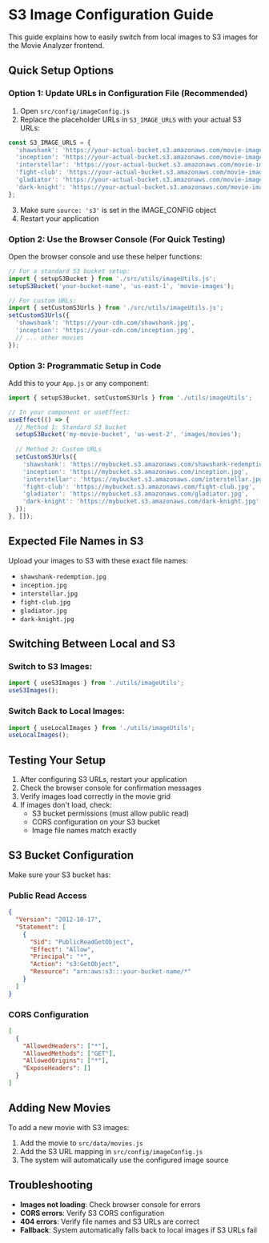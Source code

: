 # S3 Image Configuration Guide

This guide explains how to easily switch from local images to S3 images for the Movie Analyzer frontend.

## Quick Setup Options

### Option 1: Update URLs in Configuration File (Recommended)

1. Open `src/config/imageConfig.js`
2. Replace the placeholder URLs in `S3_IMAGE_URLS` with your actual S3 URLs:

```javascript
const S3_IMAGE_URLS = {
  'shawshank': 'https://your-actual-bucket.s3.amazonaws.com/movie-images/shawshank-redemption.jpg',
  'inception': 'https://your-actual-bucket.s3.amazonaws.com/movie-images/inception.jpg',
  'interstellar': 'https://your-actual-bucket.s3.amazonaws.com/movie-images/interstellar.jpg',
  'fight-club': 'https://your-actual-bucket.s3.amazonaws.com/movie-images/fight-club.jpg',
  'gladiator': 'https://your-actual-bucket.s3.amazonaws.com/movie-images/gladiator.jpg',
  'dark-knight': 'https://your-actual-bucket.s3.amazonaws.com/movie-images/dark-knight.jpg',
};
```

3. Make sure `source: 's3'` is set in the IMAGE_CONFIG object
4. Restart your application

### Option 2: Use the Browser Console (For Quick Testing)

Open the browser console and use these helper functions:

```javascript
// For a standard S3 bucket setup:
import { setupS3Bucket } from './src/utils/imageUtils.js';
setupS3Bucket('your-bucket-name', 'us-east-1', 'movie-images');

// For custom URLs:
import { setCustomS3Urls } from './src/utils/imageUtils.js';
setCustomS3Urls({
  'shawshank': 'https://your-cdn.com/shawshank.jpg',
  'inception': 'https://your-cdn.com/inception.jpg',
  // ... other movies
});
```

### Option 3: Programmatic Setup in Code

Add this to your `App.js` or any component:

```javascript
import { setupS3Bucket, setCustomS3Urls } from './utils/imageUtils';

// In your component or useEffect:
useEffect(() => {
  // Method 1: Standard S3 bucket
  setupS3Bucket('my-movie-bucket', 'us-west-2', 'images/movies');
  
  // Method 2: Custom URLs
  setCustomS3Urls({
    'shawshank': 'https://mybucket.s3.amazonaws.com/shawshank-redemption.jpg',
    'inception': 'https://mybucket.s3.amazonaws.com/inception.jpg',
    'interstellar': 'https://mybucket.s3.amazonaws.com/interstellar.jpg',
    'fight-club': 'https://mybucket.s3.amazonaws.com/fight-club.jpg',
    'gladiator': 'https://mybucket.s3.amazonaws.com/gladiator.jpg',
    'dark-knight': 'https://mybucket.s3.amazonaws.com/dark-knight.jpg',
  });
}, []);
```

## Expected File Names in S3

Upload your images to S3 with these exact file names:
- `shawshank-redemption.jpg`
- `inception.jpg`
- `interstellar.jpg`
- `fight-club.jpg`
- `gladiator.jpg`
- `dark-knight.jpg`

## Switching Between Local and S3

### Switch to S3 Images:
```javascript
import { useS3Images } from './utils/imageUtils';
useS3Images();
```

### Switch Back to Local Images:
```javascript
import { useLocalImages } from './utils/imageUtils';
useLocalImages();
```

## Testing Your Setup

1. After configuring S3 URLs, restart your application
2. Check the browser console for confirmation messages
3. Verify images load correctly in the movie grid
4. If images don't load, check:
   - S3 bucket permissions (must allow public read)
   - CORS configuration on your S3 bucket
   - Image file names match exactly

## S3 Bucket Configuration

Make sure your S3 bucket has:

### Public Read Access
```json
{
  "Version": "2012-10-17",
  "Statement": [
    {
      "Sid": "PublicReadGetObject",
      "Effect": "Allow",
      "Principal": "*",
      "Action": "s3:GetObject",
      "Resource": "arn:aws:s3:::your-bucket-name/*"
    }
  ]
}
```

### CORS Configuration
```json
[
  {
    "AllowedHeaders": ["*"],
    "AllowedMethods": ["GET"],
    "AllowedOrigins": ["*"],
    "ExposeHeaders": []
  }
]
```

## Adding New Movies

To add a new movie with S3 images:

1. Add the movie to `src/data/movies.js`
2. Add the S3 URL mapping in `src/config/imageConfig.js`
3. The system will automatically use the configured image source

## Troubleshooting

- **Images not loading**: Check browser console for errors
- **CORS errors**: Verify S3 CORS configuration
- **404 errors**: Verify file names and S3 URLs are correct
- **Fallback**: System automatically falls back to local images if S3 URLs fail 
